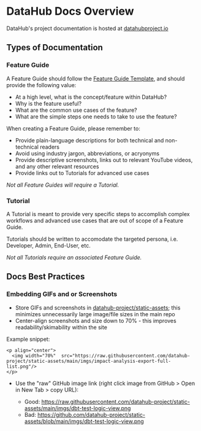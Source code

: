 # DataHub Docs Overview

DataHub's project documentation is hosted at [datahubproject.io](https://datahubproject.io/docs)

## Types of Documentation

### Feature Guide

A Feature Guide should follow the [Feature Guide Template](/_feature-guide-template.md), and should provide the following value:

* At a high level, what is the concept/feature within DataHub?
* Why is the feature useful?
* What are the common use cases of the feature?
* What are the simple steps one needs to take to use the feature?

When creating a Feature Guide, please remember to:

* Provide plain-language descriptions for both technical and non-technical readers
* Avoid using industry jargon, abbreviations, or acryonyms
* Provide descriptive screenshots, links out to relevant YouTube videos, and any other relevant resources
* Provide links out to Tutorials for advanced use cases

*Not all Feature Guides will require a Tutorial.*

### Tutorial

A Tutorial is meant to provide very specific steps to accomplish complex workflows and advanced use cases that are out of scope of a Feature Guide.

Tutorials should be written to accomodate the targeted persona, i.e. Developer, Admin, End-User, etc.

*Not all Tutorials require an associated Feature Guide.*

## Docs Best Practices

### Embedding GIFs and or Screenshots

* Store GIFs and screenshots in [datahub-project/static-assets](https://github.com/datahub-project/static-assets); this minimizes unnecessarily large image/file sizes in the main repo
* Center-align screenshots and size down to 70% - this improves readability/skimability within the site

Example snippet:

```
<p align="center">
  <img width="70%"  src="https://raw.githubusercontent.com/datahub-project/static-assets/main/imgs/impact-analysis-export-full-list.png"/>
</p>
```

* Use the "raw" GitHub image link (right click image from GitHub > Open in New Tab > copy URL):

  * Good: https://raw.githubusercontent.com/datahub-project/static-assets/main/imgs/dbt-test-logic-view.png
  * Bad: https://github.com/datahub-project/static-assets/blob/main/imgs/dbt-test-logic-view.png